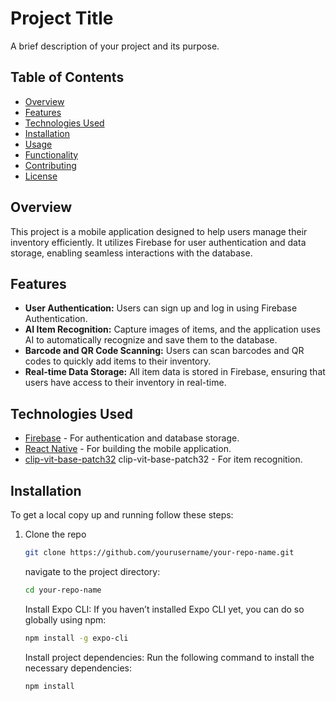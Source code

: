 # Project Title

A brief description of your project and its purpose.

## Table of Contents

- [Overview](#overview)
- [Features](#features)
- [Technologies Used](#technologies-used)
- [Installation](#installation)
- [Usage](#usage)
- [Functionality](#functionality)
- [Contributing](#contributing)
- [License](#license)

## Overview

This project is a mobile application designed to help users manage their inventory efficiently. It utilizes Firebase for user authentication and data storage, enabling seamless interactions with the database.

## Features

- **User Authentication:** Users can sign up and log in using Firebase Authentication.
- **AI Item Recognition:** Capture images of items, and the application uses AI to automatically recognize and save them to the database.
- **Barcode and QR Code Scanning:** Users can scan barcodes and QR codes to quickly add items to their inventory.
- **Real-time Data Storage:** All item data is stored in Firebase, ensuring that users have access to their inventory in real-time.

## Technologies Used

- [Firebase](https://firebase.google.com/) - For authentication and database storage.
- [React Native](https://reactnative.dev/) - For building the mobile application.
- [clip-vit-base-patch32](https://huggingface.co/openai/clip-vit-base-patch32) clip-vit-base-patch32 - For item recognition.

## Installation

To get a local copy up and running follow these steps:

1. Clone the repo

   ```bash
   git clone https://github.com/yourusername/your-repo-name.git
   ```

   navigate to the project directory:

   ```bash
   cd your-repo-name
   ```

   Install Expo CLI: If you haven’t installed Expo CLI yet, you can do so globally using npm:

   ```bash
   npm install -g expo-cli
   ```

   Install project dependencies: Run the following command to install the necessary dependencies:

   ```bash
   npm install
   ```
